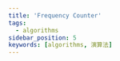 ```yaml
---
title: 'Frequency Counter'
tags:
  - algorithms
sidebar_position: 5
keywords: [algorithms, 演算法]
---
```


